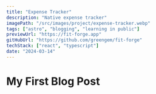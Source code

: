 ```yaml
---
title: "Expense Tracker"
description: "Native expense tracker"
imagePath: "/src/images/project/expense-tracker.webp"
tags: ["astro", "blogging", "learning in public"]
previewUrl: "https://fit-forge.app"
gitHubUrl: "https://github.com/greengem/fit-forge"
techStack: ["react", "typescript"]
date: "2024-03-14"
---
```


# My First Blog Post
